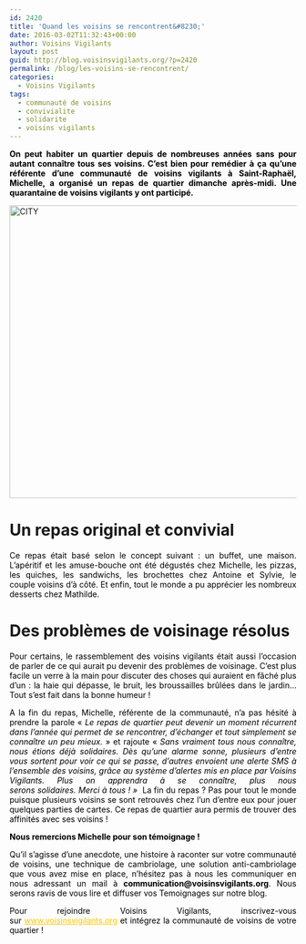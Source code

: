 ```yaml
---
id: 2420
title: 'Quand les voisins se rencontrent&#8230;'
date: 2016-03-02T11:32:43+00:00
author: Voisins Vigilants
layout: post
guid: http://blog.voisinsvigilants.org/?p=2420
permalink: /blog/les-voisins-se-rencontrent/
categories:
  - Voisins Vigilants
tags:
  - communauté de voisins
  - convivialite
  - solidarite
  - voisins vigilants
---
```

<p style="text-align: justify;">
  <span style="color: #000000;"><strong>On peut habiter un quartier depuis de nombreuses années sans pour autant connaître tous ses voisins. C&rsquo;est bien pour remédier à ça qu&rsquo;une référente d&rsquo;une communauté de voisins vigilants à Saint-Raphaël, Michelle, a organisé un repas de quartier dimanche après-midi. Une quarantaine de voisins vigilants y ont participé.</strong></span>
</p>

<p style="text-align: justify;">
  <a href="./../../images/2016/03/MESSAGERIE.jpg"><img class="aligncenter size-full wp-image-2427" src="./../../images/2016/03/MESSAGERIE.jpg" alt="CITY" width="800" height="514" /></a>
</p>

# **Un repas original et convivial**

<p style="text-align: justify;">
  <span style="color: #000000;">Ce repas était basé selon le concept suivant : un buffet, une maison. L&rsquo;apéritif et les amuse-bouche ont été dégustés chez Michelle, les pizzas, les quiches, les sandwichs, les brochettes chez Antoine et Sylvie, le couple voisins d&rsquo;à côté. Et enfin, tout le monde a pu apprécier les nombreux desserts chez Mathilde.</span>
</p>

<h1 style="text-align: justify;">
  <strong>Des problèmes de voisinage résolus<br /> </strong>
</h1>

<p style="text-align: justify;">
  <span style="color: #000000;">Pour certains, le rassemblement des voisins vigilants était aussi l&rsquo;occasion de parler de ce qui aurait pu devenir des problèmes de voisinage. C&rsquo;est plus facile un verre à la main pour discuter des choses qui auraient en fâché plus d&rsquo;un : la haie qui dépasse, le bruit, les broussailles brûlées dans le jardin&#8230; Tout s&rsquo;est fait dans la bonne humeur !</span>
</p>

<p style="text-align: justify;">
  <span style="color: #000000;">A la fin du repas, Michelle, référente de la communauté, n&rsquo;a pas hésité à prendre la parole &laquo;&nbsp;<em>Le repas de quartier peut devenir un moment récurrent dans l&rsquo;année qui permet de se rencontrer, d&rsquo;échanger et tout simplement se connaître un peu mieux.</em>&nbsp;&raquo; et rajoute &laquo;&nbsp;<em>Sans vraiment tous nous connaître, nous étions déjà solidaires. Dès qu&rsquo;une alarme sonne, plusieurs d&rsquo;entre vous sortent pour voir ce qui se passe, d&rsquo;autres envoient une alerte SMS à l&rsquo;ensemble des voisins, grâce au système d&rsquo;alertes mis en place par Voisins Vigilants. Plus on apprendra à se connaître, plus nous serons solidaires. Merci à tous !&nbsp;&raquo;</em>  La fin du repas ? Pas pour tout le monde puisque plusieurs voisins se sont retrouvés chez l&rsquo;un d&rsquo;entre eux pour jouer quelques parties de cartes. Ce repas de quartier aura permis de trouver des affinités avec ses voisins !</span>
</p>

<p style="color: #000000; text-align: justify;">
  <span style="font-weight: inherit; font-style: inherit;"><strong style="font-style: inherit;">Nous remercions Michelle pour son témoignage !</strong></span>
</p>

<p style="color: #000000; text-align: justify;">
  <span style="font-weight: inherit; font-style: inherit;">Qu’il s’agisse d’une anecdote, une histoire à raconter sur votre communauté de voisins, une technique de cambriolage, une solution anti-cambriolage que vous avez mise en place, n’hésitez pas à nous les communiquer en nous adressant un mail à <strong style="font-style: inherit;">communication</strong></span><strong style="font-style: inherit;">@voisinsvigilants.org</strong><span style="font-weight: inherit; font-style: inherit;">. Nous serons ravis de vous lire et diffuser vos Temoignages sur notre blog.</span>
</p>

<p style="color: #000000; text-align: justify;">
  <span style="font-weight: inherit; font-style: inherit;">Pour rejoindre Voisins Vigilants, inscrivez-vous sur </span><a style="font-weight: inherit; font-style: inherit; color: #fbc400;" href="http://www.voisinsvigilants.org/">www.voisinsvigilants.org</a><span style="font-weight: inherit; font-style: inherit;"> et intégrez la communauté de voisins de votre quartier !</span>
</p>